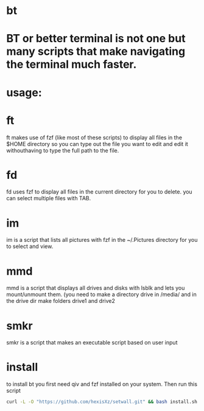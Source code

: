# bt
# BT or better terminal is not one but many scripts that make navigating the terminal much faster.



# usage:

# ft
ft makes use of fzf (like most of these scripts) to display all files in the $HOME directory so you can type out the file you want to edit and edit it withouthaving to type the full path to the file.


# fd 
fd uses fzf to display all files in the current directory for you to delete. you can select multiple files with TAB.



# im 
im is a script that lists all pictures with fzf in the ~/.Pictures directory for you to select and view. 



# mmd 
mmd is a script that displays all drives and disks with lsblk and lets you mount/unmount them. (you need to make a directory drive in /media/ and in the drive dir make folders drive1 and drive2



# smkr 
smkr is a script that makes an executable script based on user input







# install 
to install bt you first need qiv and fzf installed on your system. Then run this script

``` sh
curl -L -O "https://github.com/hexisXz/setwall.git" && bash install.sh
```

